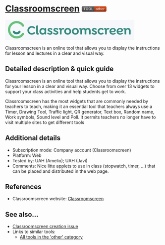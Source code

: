 # [Classroomscreen](https://classroomscreen.com/)  [<img src="images/other.png" align="bottom">](https://github.com/e-CLOSE/Toolbox/issues?q=label%3A01_TOOL+label%3Aother)

[<img src="images/Classroomscreen.png" align="bottom" alt="Classroomscreen Logo">](https://classroomscreen.com/)

Classroomscreen is an online tool that allows you to display the instructions for lesson and lectures in a clear and visual way.

## Detailed description & quick guide

Classroomscreen is an online tool that allows you to display the instructions for your lesson in a clear and visual way. Choose from over 13 widgets to support your class activities and help students get to work.

Classroomscreen has the most widgets that are commonly needed by teachers to teach, making it an essential tool that teachers always use a Timer, Drawing Tool, Traffic light, QR generator, Text box, Random name, Work symbols, Sound level and Poll. It permits teachers no longer have to visit multiple sites to get different tools

## Additional details

- Subscription mode: Company account (Classroomscreen)
- Platform: Web
- Tested by: UAH (Amelio); UAH (Javi)
- Comments: Nice litte applets to use in class (stopwatch, timer, ...) that can be placed and distributed in the web page.


## References

- Classroomscreen website: [Classroomscreen](https://classroomscreen.com/)


## See also...

- [Classroomscreen creation issue](https://github.com/e-CLOSE/Toolbox/issues/113)
- Links to similar tools:
  - [All tools in the 'other' category](https://github.com/e-CLOSE/Toolbox/issues?q=label%3A01_TOOL+label%3Aother)
